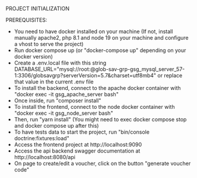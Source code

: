 PROJECT INITIALIZATION

PREREQUISITES:

* You need to have docker installed on your machine (If not, install manually apache2, php 8.1 and node 19 on your machine and configure a vhost to serve the project)
* Run docker compose up (or "docker-compose up" depending on your docker version)
* Create a .env.local file with this string DATABASE_URL="mysql://root:@glob-sav-grp-gsg_mysql_server_57-1:3306/globsavgrp?serverVersion=5.7&charset=utf8mb4" or replace that value in the current .env file
* To install the backend, connect to the apache docker container with "docker exec -it gsg_apache_server bash"
* Once inside, run "composer install"
* To install the frontend, connect to the node docker container with "docker exec -it gsg_node_server bash"
* Then, run "yarn install" (You might need to exec docker compose stop and docker compose up after this)
* To have tests data to start the project, run "bin/console doctrine:fixtures:load"
* Access the frontend project at http://localhost:9090
* Access the api backend swagger documentation at http://localhost:8080/api
* On page to create/edit a voucher, click on the button "generate voucher code"